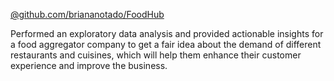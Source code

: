 [@github.com/briananotado/FoodHub](https://github.com/briananotado/FoodHub)

Performed an exploratory data analysis and provided actionable insights for a food aggregator company to get a fair idea about the demand of different restaurants and cuisines, which will help them enhance their customer experience and improve the business.
